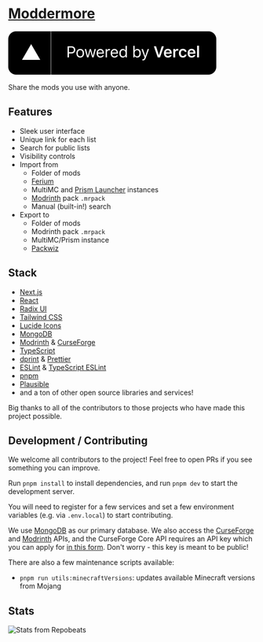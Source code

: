 # [Moddermore](https://moddermore.net/)

[![Powered by Vercel](/.github/vercel.svg)](https://vercel.com/?utm_source=moddermore&utm_campaign=oss)

Share the mods you use with anyone.

## Features

- Sleek user interface
- Unique link for each list
- Search for public lists
- Visibility controls
- Import from
  - Folder of mods
  - [Ferium](https://github.com/gorilla-devs/ferium)
  - MultiMC and [Prism Launcher](https://prismlauncher.org) instances
  - [Modrinth](https://modrinth.com/) pack `.mrpack`
  - Manual (built-in!) search
- Export to
  - Folder of mods
  - Modrinth pack `.mrpack`
  - MultiMC/Prism instance
  - [Packwiz](https://packwiz.infra.link/)

## Stack

- [Next.js](https://nextjs.org/)
- [React](https://reactjs.org/)
- [Radix UI](https://www.radix-ui.com/)
- [Tailwind CSS](https://tailwindcss.com/)
- [Lucide Icons](https://lucide.dev/)
- [MongoDB](https://www.mongodb.com/)
- [Modrinth](https://docs.modrinth.com/) & [CurseForge](https://docs.curseforge.com/)
- [TypeScript](https://www.typescriptlang.org/)
- [dprint](https://dprint.dev/) & [Prettier](https://prettier.io/)
- [ESLint](https://eslint.org/) & [TypeScript ESLint](https://typescript-eslint.io/)
- [pnpm](https://pnpm.dev/)
- [Plausible](https://plausible.io/)
- and a ton of other open source libraries and services!

Big thanks to all of the contributors to those projects who have made this project possible.

## Development / Contributing

We welcome all contributors to the project! Feel free to open PRs if you see something you can improve.

Run `pnpm install` to install dependencies, and run `pnpm dev` to start the development server.

You will need to register for a few services and set a few environment variables (e.g. via `.env.local`) to start contributing.

We use [MongoDB](https://www.mongodb.com/) as our primary database. We also access the [CurseForge](https://curseforge.com/) and [Modrinth](https://modrinth.com/) APIs, and the CurseForge Core API requires an API key which you can apply for [in this form](https://forms.monday.com/forms/dce5ccb7afda9a1c21dab1a1aa1d84eb). Don't worry - this key is meant to be public!

There are also a few maintenance scripts available:

- `pnpm run utils:minecraftVersions`: updates available Minecraft versions from Mojang

## Stats

![Stats from Repobeats](https://repobeats.axiom.co/api/embed/d9c74f31b0719023c5dd8ab5180e3afd342d6fb5.svg)
